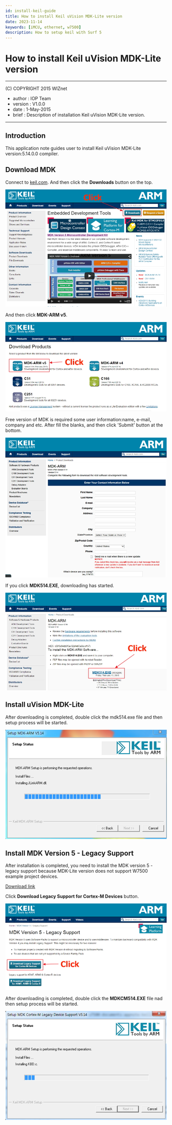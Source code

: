 ```yaml
---
id: install-keil-guide
title: How to install Keil uVision MDK-Lite version
date: 2023-11-14
keywords: [iMCU, ethernet, w7500]
description: How to setup keil with Surf 5
--- 
```


# How to install Keil uVision MDK-Lite version

******************************************************************************
(C) COPYRIGHT 2015 WIZnet

  * author  : IOP Team
  * version : V1.0.0
  * date    : 1-May-2015
  * brief   : Description of installation Keil uVision MDK-Lite version.

******************************************************************************

## Introduction

This application note guides user to install Keil uVision MDK-Lite version:5.14.0.0 compiler. 

## Download MDK

Connect to [keil.com](http://www.keil.com/). And then click the **Downloads** button on the top.

![keil_1](/img/products/w7500/documents/appnote/keil_1.jpg)

And then click **MDK-ARM v5**.

![keil_2](/img/products/w7500/documents/appnote/keil_2.jpg)

Free version of MDK is required some user information:name, e-mail, company and etc. After fill the blanks, and then click 'Submit' button at the bottom.

![keil_5](/img/products/w7500/documents/appnote/keil_5.jpg)

If you click **MDK514.EXE**, downloading has started.

![keil_3](/img/products/w7500/documents/appnote/keil_3.jpg)

## Install uVision MDK-Lite

After downloading is completed, double click the mdk514.exe file and then setup process will be started.

![keil_4](/img/products/w7500/documents/appnote/keil_4.jpg)

## Install MDK Version 5 - Legacy Support

After installation is completed, you need to install the MDK version 5 - legacy support because MDK-Lite version does not support W7500 example project devices.

[Download link](http://www2.keil.com/mdk5/legacy/)

Click **Download Legacy Support for Cortex-M Devices** button.

![keil_6](/img/products/w7500/documents/appnote/keil_6.jpg)

After downloading is completed, double click the **MDKCM514.EXE** file nad then setup process will be started.

![keil_7](/img/products/w7500/documents/appnote/keil_7.jpg)

